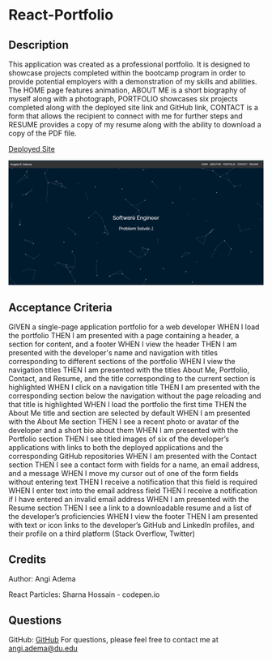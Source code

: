 # React-Portfolio

## Description

This application was created as a professional portfolio. It is designed to showcase projects completed within the bootcamp program in order to provide potential employers with a demonstration of my skills and abilities. The HOME page features animation, ABOUT ME is a short biography of myself along with a photograph, PORTFOLIO showcases six projects completed along with the deployed site link and GitHub link, CONTACT is a form that allows the recipient to connect with me for further steps and RESUME provides a copy of my resume along with the ability to download a copy of the PDF file.

[Deployed Site](https://Angi-Adema.github.io/React-Portfolio)

![React-Portfolio Screenshot](./src/images/portfolioSS.png)

## Acceptance Criteria

GIVEN a single-page application portfolio for a web developer
WHEN I load the portfolio
THEN I am presented with a page containing a header, a section for content, and a footer
WHEN I view the header
THEN I am presented with the developer's name and navigation with titles corresponding to different sections of the portfolio
WHEN I view the navigation titles
THEN I am presented with the titles About Me, Portfolio, Contact, and Resume, and the title corresponding to the current section is highlighted
WHEN I click on a navigation title
THEN I am presented with the corresponding section below the navigation without the page reloading and that title is highlighted
WHEN I load the portfolio the first time
THEN the About Me title and section are selected by default
WHEN I am presented with the About Me section
THEN I see a recent photo or avatar of the developer and a short bio about them
WHEN I am presented with the Portfolio section
THEN I see titled images of six of the developer’s applications with links to both the deployed applications and the corresponding GitHub repositories
WHEN I am presented with the Contact section
THEN I see a contact form with fields for a name, an email address, and a message
WHEN I move my cursor out of one of the form fields without entering text
THEN I receive a notification that this field is required
WHEN I enter text into the email address field
THEN I receive a notification if I have entered an invalid email address
WHEN I am presented with the Resume section
THEN I see a link to a downloadable resume and a list of the developer’s proficiencies
WHEN I view the footer
THEN I am presented with text or icon links to the developer’s GitHub and LinkedIn profiles, and their profile on a third platform (Stack Overflow, Twitter)

## Credits

Author: Angi Adema

React Particles: Sharna Hossain - codepen.io

## Questions

GitHub: [GitHub](https://github.com/Angi-Adema)
For questions, please feel free to contact me at angi.adema@du.edu
